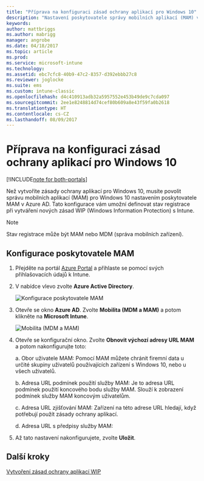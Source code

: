 ```yaml
---
title: "Příprava na konfiguraci zásad ochrany aplikací pro Windows 10"
description: "Nastavení poskytovatele správy mobilních aplikací (MAM) v Azure AD"
keywords: 
author: mattbriggs
ms.author: mabrigg
manager: angrobe
ms.date: 04/18/2017
ms.topic: article
ms.prod: 
ms.service: microsoft-intune
ms.technology: 
ms.assetid: ebc7cfc8-40b9-47c2-8357-d392ebbb27c8
ms.reviewer: joglocke
ms.suite: ems
ms.custom: intune-classic
ms.openlocfilehash: d4c410913adb32a5957552e453b49de9c7cda097
ms.sourcegitcommit: 2ee1e8248814d74cef80b609a8e43f59fa0b2618
ms.translationtype: HT
ms.contentlocale: cs-CZ
ms.lasthandoff: 08/09/2017
---
```

# <a name="get-ready-to-configure-app-protection-policies-for-windows-10"></a>Příprava na konfiguraci zásad ochrany aplikací pro Windows 10

[!INCLUDE[note for both-portals](../includes/note-for-both-portals.md)]

Než vytvoříte zásady ochrany aplikací pro Windows 10, musíte povolit správu mobilních aplikací (MAM) pro Windows 10 nastavením poskytovatele MAM v Azure AD. Tato konfigurace vám umožní definovat stav registrace při vytváření nových zásad WIP (Windows Information Protection) s Intune.

> [!NOTE]
> Stav registrace může být MAM nebo MDM (správa mobilních zařízení).

## <a name="to-configure-the-mam-provider"></a>Konfigurace poskytovatele MAM

1.  Přejděte na portál [Azure Portal](https://portal.azure.com/) a přihlaste se pomocí svých přihlašovacích údajů k Intune.

2.  V nabídce vlevo zvolte **Azure Active Directory**.

    ![Konfigurace poskytovatele MAM](../media/AppManagement/mam-provider-sc-1.png)

3.  Otevře se okno **Azure AD**. Zvolte **Mobilita (MDM a MAM)** a potom klikněte na **Microsoft Intune**.

    ![Mobilita (MDM a MAM)](../media/AppManagement/mam-provider-sc-2.png)

4.  Otevře se konfigurační okno. Zvolte **Obnovit výchozí adresy URL MAM** a potom nakonfigurujte toto:

    a.  Obor uživatele MAM: Pomocí MAM můžete chránit firemní data u určité skupiny uživatelů používajících zařízení s Windows 10, nebo u všech uživatelů.

    b.  Adresa URL podmínek použití služby MAM: Je to adresa URL podmínek použití koncového bodu služby MAM. Slouží k zobrazení podmínek služby MAM koncovým uživatelům.

    c.  Adresa URL zjišťování MAM: Zařízení na této adrese URL hledají, když potřebují použít zásady ochrany aplikací.

    d.  Adresa URL s předpisy služby MAM:

5.  Až tato nastavení nakonfigurujete, zvolte **Uložit**.

## <a name="next-steps"></a>Další kroky

[Vytvoření zásad ochrany aplikací WIP](/intune-classic/deploy-use/create-windows-information-protection-policy-with-intune)
